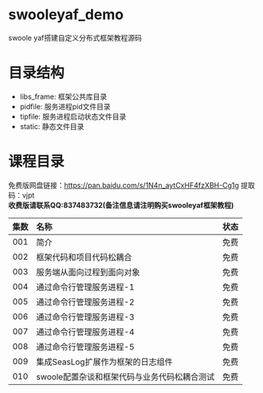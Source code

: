 # swooleyaf_demo
swoole yaf搭建自定义分布式框架教程源码

# 目录结构
- libs_frame: 框架公共库目录
- pidfile: 服务进程pid文件目录
- tipfile: 服务进程启动状态文件目录
- static: 静态文件目录 

# <a name="1">课程目录</a>
免费版网盘链接：https://pan.baidu.com/s/1N4n_aytCxHF4fzXBH-Cg1g 提取码：vjpt<br/>
**收费版请联系QQ:837483732(备注信息请注明购买swooleyaf框架教程)<br/>**

|集数|名称|状态|
| :---: | :--- | :---: |
|001|简介|免费|
|002|框架代码和项目代码松耦合|免费|
|003|服务端从面向过程到面向对象|免费|
|004|通过命令行管理服务进程-1|免费|
|005|通过命令行管理服务进程-2|免费|
|006|通过命令行管理服务进程-3|免费|
|007|通过命令行管理服务进程-4|免费|
|008|通过命令行管理服务进程-5|免费|
|009|集成SeasLog扩展作为框架的日志组件|免费|
|010|swoole配置杂谈和框架代码与业务代码松耦合测试|免费|